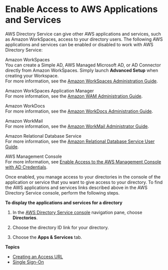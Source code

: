# Enable Access to AWS Applications and Services<a name="simple_ad_manage_apps_services"></a>

AWS Directory Service can give other AWS applications and services, such as Amazon WorkSpaces, access to your directory users\. The following AWS applications and services can be enabled or disabled to work with AWS Directory Service:

Amazon WorkSpaces  
You can create a Simple AD, AWS Managed Microsoft AD, or AD Connector directly from Amazon WorkSpaces\. Simply launch **Advanced Setup** when creating your Workspace\.  
For more information, see the [Amazon WorkSpaces Administration Guide](http://docs.aws.amazon.com/workspaces/latest/adminguide/)\.

Amazon WorkSpaces Application Manager  
For more information, see the [Amazon WAM Administration Guide](http://docs.aws.amazon.com/wam/latest/adminguide/)\.

Amazon WorkDocs  
For more information, see the [Amazon WorkDocs Administration Guide](http://docs.aws.amazon.com/workdocs/latest/adminguide/)\.

Amazon WorkMail  
For more information, see the [Amazon WorkMail Administrator Guide](http://docs.aws.amazon.com/workmail/latest/adminguide/)\.

Amazon Relational Database Service  
For more information, see the [Amazon Relational Database Service User Guide](http://docs.aws.amazon.com/AmazonRDS/latest/UserGuide/)\.

AWS Management Console  
For more information, see [Enable Access to the AWS Management Console with AD Credentials](ms_ad_management_console_access.md)\.

Once enabled, you manage access to your directories in the console of the application or service that you want to give access to your directory\. To find the AWS applications and services links described above in the AWS Directory Service console, perform the following steps\.

**To display the applications and services for a directory**

1. In the [AWS Directory Service console](https://console.aws.amazon.com/directoryservice/) navigation pane, choose **Directories**\.

1. Choose the directory ID link for your directory\.

1. Choose the **Apps & Services** tab\. 

**Topics**
+ [Creating an Access URL](simple_ad_create_access_url.md)
+ [Single Sign\-On](simple_ad_single_sign_on.md)